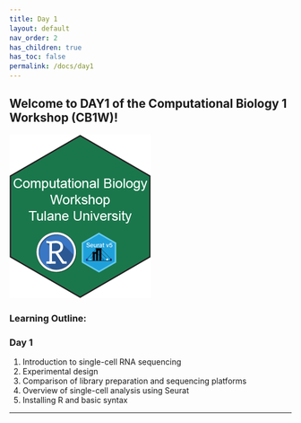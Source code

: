 ```yaml
---
title: Day 1
layout: default
nav_order: 2
has_children: true
has_toc: false
permalink: /docs/day1
---
```


## Welcome to DAY1 of the Computational Biology 1 Workshop (CB1W)!

![](https://raw.githubusercontent.com/Dragonmasterx87/CompBio1-Tulane/main/assets/images/logo.png)

### Learning Outline:
### Day 1
1. Introduction to single-cell RNA sequencing
2. Experimental design
3. Comparison of library preparation and sequencing platforms
4. Overview of single-cell analysis using Seurat
5. Installing R and basic syntax

----

[Just the Docs]: https://just-the-docs.github.io/just-the-docs/
[GitHub Pages]: https://docs.github.com/en/pages
[README]: https://github.com/just-the-docs/just-the-docs-template/blob/main/README.md
[Jekyll]: https://jekyllrb.com
[GitHub Pages / Actions workflow]: https://github.blog/changelog/2022-07-27-github-pages-custom-github-actions-workflows-beta/
[use this template]: https://github.com/just-the-docs/just-the-docs-template/generate
